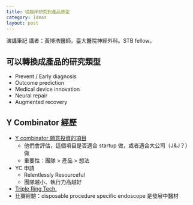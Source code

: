 ```yaml
---
title: 從臨床研究到產品原型
category: Ideas
layout: post
---
```


演講筆記
講者：黃博浩醫師，臺大醫院神經外科。STB fellow。

## 可以轉換成產品的研究類型

- Prevent / Early diagnosis
- Outcome prediction
- Medical device innovation
- Neural repair
- Augmented recovery

## Y Combinator 經歷

- [Y combinator 願意投資的項目](https://www.ycombinator.com/rfs/)
  - 他們會評估，這個項目是否適合 startup 做，或者適合大公司（J&J？）做
  - 重要性：團隊 > 產品 > 想法
- YC 申請
  - Relentlessly Resourceful
  - 團隊越小、執行力高越好
- [Triple Ring Tech.](http://www.tripleringtech.com)
- 比賽經驗：disposable procedure specific endoscope 是發展中醫材
